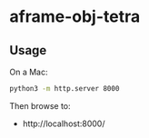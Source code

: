 aframe-obj-tetra
==

## Usage

On a Mac:

```sh
python3 -m http.server 8000
```

Then browse to:

* http://localhost:8000/

